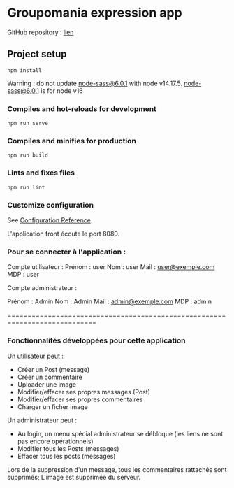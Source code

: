 # Groupomania expression app

GitHub repository : [lien](https://github.com/jeanmarcj/JeanMarcJuif_7_09022021_frontend.git)


## Project setup
```
npm install
```

Warning : do not update node-sass@6.0.1 with node v14.17.5.
node-sass@6.0.1 is for node v16


### Compiles and hot-reloads for development
```
npm run serve
```

### Compiles and minifies for production
```
npm run build
```

### Lints and fixes files
```
npm run lint
```

### Customize configuration
See [Configuration Reference](https://cli.vuejs.org/config/).


L'application front écoute le port 8080.

### Pour se connecter à l'application :

Compte utilisateur :
Prénom : user
Nom : user
Mail : user@exemple.com
MDP : user

Compte administrateur :

Prénom : Admin
Nom : Admin
Mail : admin@exemple.com
MDP : admin

============================================================================

### Fonctionnalités développées pour cette application
    
Un utilisateur peut :
* Créer un Post (message)
* Créer un commentaire
* Uploader une image
* Modifier/effacer ses propres messages (Post)
* Modifier/effacer ses propres commentaires
* Charger un ficher image

Un administrateur peut :
* Au login, un menu spécial administrateur se débloque (les liens ne sont pas encore opérationnels)
* Modifier tous les Posts (messages)
* Effacer tous les posts (messages)
   
    

Lors de la suppression d'un message, tous les commentaires rattachés sont supprimés;
L'image est supprimée du serveur.

